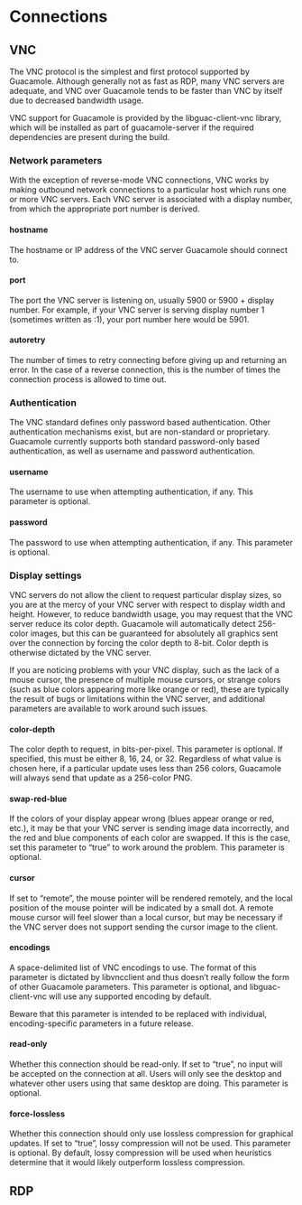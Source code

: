 # Connections
## VNC

The VNC protocol is the simplest and first protocol supported by Guacamole. Although generally not as fast as RDP, many VNC servers are adequate, and VNC over Guacamole tends to be faster than VNC by itself due to decreased bandwidth usage.

VNC support for Guacamole is provided by the libguac-client-vnc library, which will be installed as part of guacamole-server if the required dependencies are present during the build.

### Network parameters

With the exception of reverse-mode VNC connections, VNC works by making outbound network connections to a particular host which runs one or more VNC servers. Each VNC server is associated with a display number, from which the appropriate port number is derived.

#### hostname
The hostname or IP address of the VNC server Guacamole should connect to.

#### port
The port the VNC server is listening on, usually 5900 or 5900 + display number. For example, if your VNC server is serving display number 1 (sometimes written as :1), your port number here would be 5901.

#### autoretry
The number of times to retry connecting before giving up and returning an error. In the case of a reverse connection, this is the number of times the connection process is allowed to time out.

### Authentication

The VNC standard defines only password based authentication. Other authentication mechanisms exist, but are non-standard or proprietary. Guacamole currently supports both standard password-only based authentication, as well as username and password authentication.

#### username
The username to use when attempting authentication, if any. This parameter is optional.

#### password
The password to use when attempting authentication, if any. This parameter is optional.

### Display settings

VNC servers do not allow the client to request particular display sizes, so you are at the mercy of your VNC server with respect to display width and height. However, to reduce bandwidth usage, you may request that the VNC server reduce its color depth. Guacamole will automatically detect 256-color images, but this can be guaranteed for absolutely all graphics sent over the connection by forcing the color depth to 8-bit. Color depth is otherwise dictated by the VNC server.

If you are noticing problems with your VNC display, such as the lack of a mouse cursor, the presence of multiple mouse cursors, or strange colors (such as blue colors appearing more like orange or red), these are typically the result of bugs or limitations within the VNC server, and additional parameters are available to work around such issues.

#### color-depth
The color depth to request, in bits-per-pixel. This parameter is optional. If specified, this must be either 8, 16, 24, or 32. Regardless of what value is chosen here, if a particular update uses less than 256 colors, Guacamole will always send that update as a 256-color PNG.

#### swap-red-blue
If the colors of your display appear wrong (blues appear orange or red, etc.), it may be that your VNC server is sending image data incorrectly, and the red and blue components of each color are swapped. If this is the case, set this parameter to “true” to work around the problem. This parameter is optional.

#### cursor
If set to “remote”, the mouse pointer will be rendered remotely, and the local position of the mouse pointer will be indicated by a small dot. A remote mouse cursor will feel slower than a local cursor, but may be necessary if the VNC server does not support sending the cursor image to the client.

#### encodings
A space-delimited list of VNC encodings to use. The format of this parameter is dictated by libvncclient and thus doesn’t really follow the form of other Guacamole parameters. This parameter is optional, and libguac-client-vnc will use any supported encoding by default.

Beware that this parameter is intended to be replaced with individual, encoding-specific parameters in a future release.

#### read-only
Whether this connection should be read-only. If set to “true”, no input will be accepted on the connection at all. Users will only see the desktop and whatever other users using that same desktop are doing. This parameter is optional.

#### force-lossless
Whether this connection should only use lossless compression for graphical updates. If set to “true”, lossy compression will not be used. This parameter is optional. By default, lossy compression will be used when heuristics determine that it would likely outperform lossless compression.

## RDP
